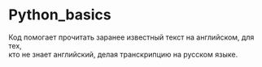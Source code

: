# Python_basics
Код помогает прочитать заранее известный текст на английском, для тех,\
кто не знает английский, делая транскрипцию на русском языке.
